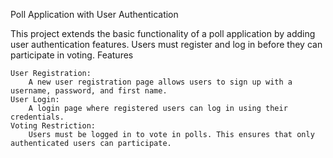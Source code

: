 Poll Application with User Authentication

This project extends the basic functionality of a poll application by adding user authentication features. Users must register and log in before they can participate in voting.
Features

    User Registration:
        A new user registration page allows users to sign up with a username, password, and first name.
    User Login:
        A login page where registered users can log in using their credentials.
    Voting Restriction:
        Users must be logged in to vote in polls. This ensures that only authenticated users can participate.
